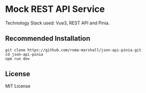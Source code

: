 # Mock REST API Service

Technology Stack used: Vue3, REST API and Pinia.

## Recommended Installation

```
git clone https://github.com/roma-marshall/json-api-pinia.git
cd json-api-pinia
npm run dev
```

## License
MIT License
